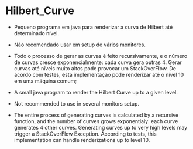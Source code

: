 # Hilbert_Curve


* Pequeno programa em java para renderizar a curva de Hilbert até determinado nível. 
* Não recomendado usar em setup de vários monitores.
* Todo o processo de gerar as curvas é feito recursivamente, e o número de curvas cresce
exponencialmente: cada curva gera outras 4. Gerar curvas até níveis muito altos pode provocar
um StackOverFlow. De acordo com testes, esta implementação pode renderizar até o nível 10 em 
uma máquina comum;

* A small java program to render the Hilbert Curve up to a given level.
* Not recommended to use in several monitors setup.
* The entire process of generating curves is calculated by a recursive function, and the number
of curves grows exponentialy: each curve generates 4 other curves. Generating curves up to very
high levels may trigger a StackOverFlow Exception. According to tests, this implementation can 
handle renderizations up to level 10.
